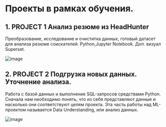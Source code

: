 # Проекты в рамках обучения.
## 1. PROJECT 1 Анализ резюме из HeadHunter
Преобразование, исследование и очиститка данных, готовый датасет для анализа резюме соискателей.
Python,Jupyter Notebook. Доп. визуал Superset.

![image](https://user-images.githubusercontent.com/114934891/209056188-e8a9f156-681a-4a33-b33d-8c1f607fa8b1.png)

## 2. PROJECT 2 Подгрузка новых данных. Уточнение анализа.
Работа с базой данных и выполнение SQL-запросов средствами Python.
Сначала нам необходимо понять, что из себя представляют данные и насколько они соответствуют целям проекта. Эта часть работы над ML-проектом называется Data Understanding, или анализ данных. 

![image](https://user-images.githubusercontent.com/114934891/213178746-359d57a4-6bb6-4336-b0b0-0ec2bf1a3cd2.png)


